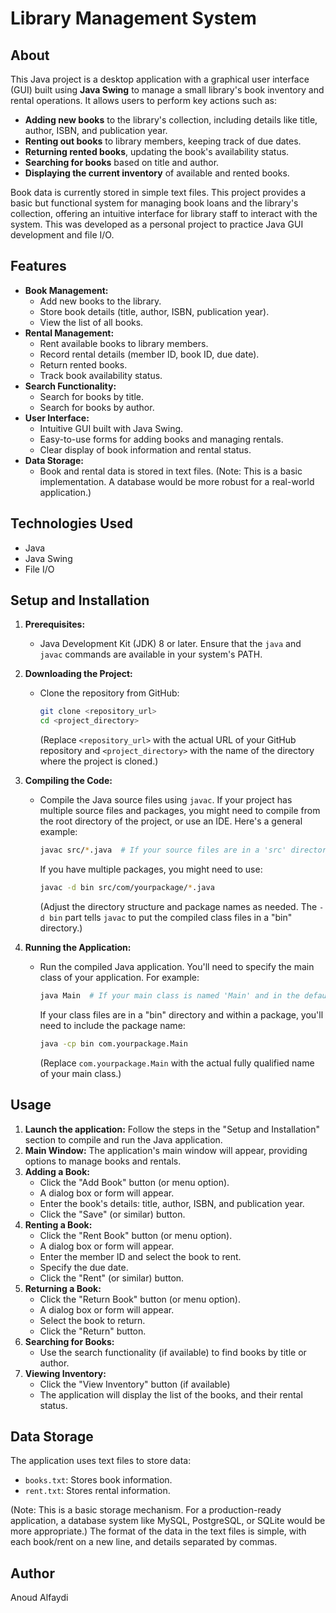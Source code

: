# Library Management System

## About

This Java project is a desktop application with a graphical user interface (GUI) built using **Java Swing** to manage a small library's book inventory and rental operations. It allows users to perform key actions such as:

* **Adding new books** to the library's collection, including details like title, author, ISBN, and publication year.
* **Renting out books** to library members, keeping track of due dates.
* **Returning rented books**, updating the book's availability status.
* **Searching for books** based on title and author.
* **Displaying the current inventory** of available and rented books.

Book data is currently stored in simple text files.  This project provides a basic but functional system for managing book loans and the library's collection, offering an intuitive interface for library staff to interact with the system. This was developed as a personal project to practice Java GUI development and file I/O.

## Features

* **Book Management:**
    * Add new books to the library.
    * Store book details (title, author, ISBN, publication year).
    * View the list of all books.
* **Rental Management:**
    * Rent available books to library members.
    * Record rental details (member ID, book ID, due date).
    * Return rented books.
    * Track book availability status.
* **Search Functionality:**
    * Search for books by title.
    * Search for books by author.
* **User Interface:**
    * Intuitive GUI built with Java Swing.
    * Easy-to-use forms for adding books and managing rentals.
    * Clear display of book information and rental status.
* **Data Storage:**
    * Book and rental data is stored in text files. (Note: This is a basic implementation.  A database would be more robust for a real-world application.)

## Technologies Used

* Java
* Java Swing
* File I/O

## Setup and Installation

1.  **Prerequisites:**
    * Java Development Kit (JDK) 8 or later.  Ensure that the `java` and `javac` commands are available in your system's PATH.

2.  **Downloading the Project:**
    * Clone the repository from GitHub:
        ```bash
        git clone <repository_url>
        cd <project_directory>
        ```
        (Replace `<repository_url>` with the actual URL of your GitHub repository and `<project_directory>` with the name of the directory where the project is cloned.)

3.  **Compiling the Code:**
    * Compile the Java source files using `javac`.  If your project has multiple source files and packages, you might need to compile from the root directory of the project, or use an IDE.  Here's a general example:
        ```bash
        javac src/*.java  # If your source files are in a 'src' directory
        ```
        If you have multiple packages, you might need to use:
        ```bash
        javac -d bin src/com/yourpackage/*.java
        ```
        (Adjust the directory structure and package names as needed. The `-d bin` part tells `javac` to put the compiled class files in a "bin" directory.)

4.  **Running the Application:**
    * Run the compiled Java application.  You'll need to specify the main class of your application.  For example:
        ```bash
        java Main  # If your main class is named 'Main' and in the default package
        ```
        If your class files are in a "bin" directory and within a package, you'll need to include the package name:
        ```bash
        java -cp bin com.yourpackage.Main
        ```
        (Replace `com.yourpackage.Main` with the actual fully qualified name of your main class.)

## Usage

1.  **Launch the application:** Follow the steps in the "Setup and Installation" section to compile and run the Java application.
2.  **Main Window:** The application's main window will appear, providing options to manage books and rentals.
3.  **Adding a Book:**
    * Click the "Add Book" button (or menu option).
    * A dialog box or form will appear.
    * Enter the book's details: title, author, ISBN, and publication year.
    * Click the "Save" (or similar) button.
4.  **Renting a Book:**
    * Click the "Rent Book" button (or menu option).
    * A dialog box or form will appear.
    * Enter the member ID and select the book to rent.
    * Specify the due date.
    * Click the "Rent" (or similar) button.
5.  **Returning a Book:**
    * Click the "Return Book" button (or menu option).
    * A dialog box or form will appear.
    * Select the book to return.
    * Click the "Return" button.
6.  **Searching for Books:**
    * Use the search functionality (if available) to find books by title or author.
7.  **Viewing Inventory:**
     * Click the "View Inventory" button (if available)
     * The application will display the list of the books, and their rental status.

## Data Storage

The application uses text files to store data:

* `books.txt`: Stores book information.
* `rent.txt`: Stores rental information.

(Note: This is a basic storage mechanism. For a production-ready application, a database system like MySQL, PostgreSQL, or SQLite would be more appropriate.) The format of the data in the text files is simple, with each book/rent on a new line, and details separated by commas.

## Author

Anoud Alfaydi
